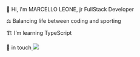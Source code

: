 
<p>🗿 Hi, i'm MARCELLO LEONE, jr FullStack Developer</p>
<p>⚖ Balancing life between coding and sporting  </p>
<p>🏗 I’m learning TypeScript</p>
<p>📍 in touch<a href="https://www.linkedin.com/in/marcelloleone975">
 <img src="https://img.shields.io/badge/linkedin-%230077B5.svg?&style=for-the-badge&logo=linkedin&logoColor=white" />
</p>


</p>
